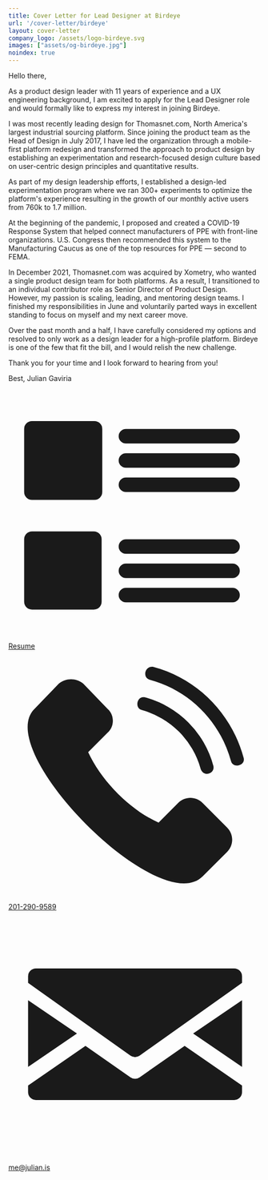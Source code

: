 ```yaml
---
title: Cover Letter for Lead Designer at Birdeye
url: '/cover-letter/birdeye'
layout: cover-letter
company_logo: /assets/logo-birdeye.svg
images: ["assets/og-birdeye.jpg"]
noindex: true
---
```



Hello there,

As a product design leader with 11 years of experience and a UX engineering background, I am excited to apply for the Lead Designer role and would formally like to express my interest in joining Birdeye. 

I was most recently leading design for Thomasnet.com, North America's largest industrial sourcing platform. Since joining the product team as the Head of Design in July 2017, I have led the organization through a mobile-first platform redesign and transformed the approach to product design by establishing an experimentation and research-focused design culture based on user-centric design principles and quantitative results. 

As part of my design leadership efforts, I established a design-led experimentation program where we ran 300+ experiments to optimize the platform's experience resulting in the growth of our monthly active users from 760k to 1.7 million. 

At the beginning of the pandemic, I proposed and created a COVID-19 Response System that helped connect manufacturers of PPE with front-line organizations. U.S. Congress then recommended this system to the Manufacturing Caucus as one of the top resources for PPE — second to FEMA.

In December 2021, Thomasnet.com was acquired by Xometry, who wanted a single product design team for both platforms. As a result, I transitioned to an individual contributor role as Senior Director of Product Design. However, my passion is scaling, leading, and mentoring design teams. I finished my responsibilities in June and voluntarily parted ways in excellent standing to focus on myself and my next career move. 

Over the past month and a half, I have carefully considered my options and resolved to only work as a design leader for a high-profile platform. Birdeye is one of the few that fit the bill, and I would relish the new challenge. 


Thank you for your time and I look forward to hearing from you! 

Best,
Julian Gaviria

[<svg viewBox="0 0 32 32" xmlns="http://www.w3.org/2000/svg" class="icon"><title>ico-list-view</title><g fill="currentColor" fill-rule="evenodd"><path d="M3 27.92h7.84a1 1 0 0 0 1-1V19a1 1 0 0 0-1-1H3a1 1 0 0 0-1 1v7.92a1 1 0 0 0 1 1zM3 14h7.92a1 1 0 0 0 1-1V5a1 1 0 0 0-1-1H3a1 1 0 0 0-1 1v8a1 1 0 0 0 1 1zM14.923 6.846h13.539a.923.923 0 0 0 0-1.846H14.923a.923.923 0 1 0 0 1.846zM14.923 9.923h13.539a.923.923 0 0 0 0-1.846H14.923a.923.923 0 1 0 0 1.846zM14.923 13h13.539a.923.923 0 0 0 0-1.846H14.923a.923.923 0 1 0 0 1.846zM14.923 20.846h13.539a.923.923 0 0 0 0-1.846H14.923a.923.923 0 1 0 0 1.846zM14.923 23.923h13.539a.923.923 0 0 0 0-1.846H14.923a.923.923 0 1 0 0 1.846zM14.923 27h13.539a.923.923 0 0 0 0-1.846H14.923a.923.923 0 1 0 0 1.846z"/></g></svg>  Resume](/resume)
[<svg viewBox="0 0 32 32" xmlns="http://www.w3.org/2000/svg" class="icon"><title>Phone #</title><path d="M9.507 4.236l3.105 3.229c.87.745.87 2.235 0 2.98l-2.484 2.484c1.74 3.726 5.34 7.328 8.943 8.943l2.484-2.484c.869-.87 2.235-.87 3.105 0l3.104 3.105c.87.869.87 2.235 0 3.104l-3.104 3.105C19.195 34.167-2.043 12.805 3.298 7.465l3.105-3.23c.869-.745 2.235-.745 3.104 0zm8.446-.497c-.994-.249-.621-1.863.497-1.615 5.589 1.49 9.935 5.962 11.426 11.55.248.994-1.366 1.367-1.615.373C26.895 9.08 23.045 5.105 17.953 3.74zm-.994 3.85c-.993-.249-.62-1.863.373-1.615a12.299 12.299 0 0 1 8.694 8.694c.248.994-1.242 1.49-1.615.373a10.728 10.728 0 0 0-7.452-7.452z" fill="currentColor" fill-rule="evenodd"></path></svg> 201-290-9589](tel:201-290-9589)
[<svg viewBox="0 0 32 32" xmlns="http://www.w3.org/2000/svg" class="icon"><title>Contact</title><g fill="currentColor" fill-rule="evenodd"><path d="M2.5 19.79v-8.457l6.207 4.228zM29.668 22.165v.833a1 1 0 0 1-1 1H3.5a1 1 0 0 1-1-1v-.833l7.287-5.042 5.724 4a1 1 0 0 0 1.146 0l5.724-4 7.287 5.042z"></path><path d="M2.5 9.133V8.3a1 1 0 0 1 1-1h25.168a1 1 0 0 1 1 1v.833l-13.005 9.231a1 1 0 0 1-1.158 0L2.5 9.134zM29.668 11.333v8.457L23.46 15.56z"></path></g></svg> me@julian.is](mailto:me@julian.is)



          